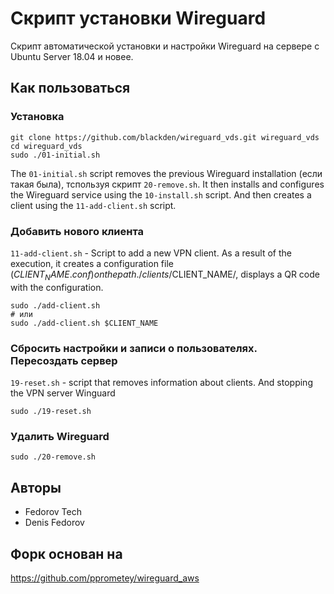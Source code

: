# Скрипт установки Wireguard 
Скрипт автоматической установки и настройки Wireguard на сервере с Ubuntu Server 18.04 и новее.

## Как пользоваться

### Установка
```
git clone https://github.com/blackden/wireguard_vds.git wireguard_vds
cd wireguard_vds
sudo ./01-initial.sh
```

The `01-initial.sh` script removes the previous Wireguard installation (если такая была), тспользуя скрипт `20-remove.sh`. It then installs and configures the Wireguard service using the `10-install.sh` script. And then creates a client using the `11-add-client.sh` script.

### Добавить нового клиента
`11-add-client.sh` - Script to add a new VPN client. As a result of the execution, it creates a configuration file ($CLIENT_NAME.conf) on the path ./clients/$CLIENT_NAME/, displays a QR code with the configuration.

```
sudo ./add-client.sh
# или
sudo ./add-client.sh $CLIENT_NAME
```

### Сбросить настройки и записи о пользователях. Пересоздать сервер
`19-reset.sh` - script that removes information about clients. And stopping the VPN server Winguard
```
sudo ./19-reset.sh
```

### Удалить Wireguard
```
sudo ./20-remove.sh
```
## Авторы
- Fedorov Tech
- Denis Fedorov

## Форк основан на 
https://github.com/pprometey/wireguard_aws
